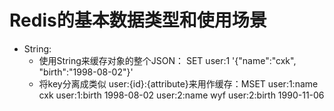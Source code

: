 # Redis的基本数据类型和使用场景
- String: 
  - 使用String来缓存对象的整个JSON： SET user:1 '{"name":"cxk", "birth":"1998-08-02"}'
  - 将key分离成类似 user:{id}:{attribute}来用作缓存：MSET user:1:name cxk user:1:birth 1998-08-02 user:2:name wyf user:2:birth 1990-11-06